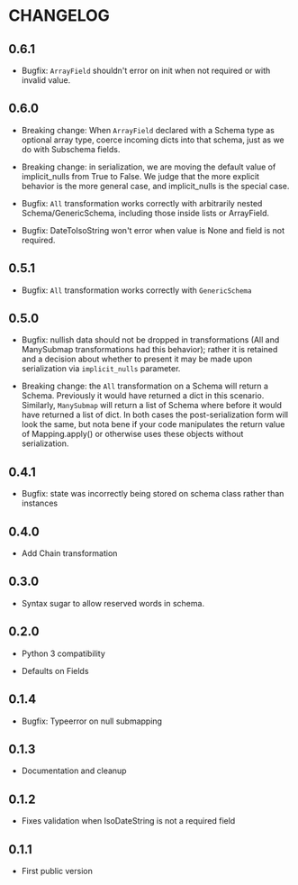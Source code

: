 # CHANGELOG

## 0.6.1

- Bugfix: `ArrayField` shouldn't error on init when not required or
  with invalid value.

## 0.6.0

- Breaking change: When `ArrayField` declared with a Schema type as
  optional array type, coerce incoming dicts into that schema, just
  as we do with Subschema fields.

- Breaking change: in serialization, we are moving the default value of
  implicit_nulls from True to False. We judge that the more explicit
  behavior is the more general case, and implicit_nulls is the
  special case.

- Bugfix: `All` transformation works correctly with arbitrarily nested
  Schema/GenericSchema, including those inside lists or ArrayField.

- Bugfix: DateToIsoString won't error when value is None and field is not
  required.

## 0.5.1

- Bugfix: `All` transformation works correctly with `GenericSchema`

## 0.5.0

- Bugfix: nullish data should not be dropped in transformations (All
  and ManySubmap transformations had this behavior); rather it is
  retained and a decision about whether to present it may be made upon
  serialization via `implicit_nulls` parameter.

- Breaking change: the `All` transformation on a Schema will return a
  Schema. Previously it would have returned a dict in this
  scenario. Similarly, `ManySubmap` will return a list of Schema where
  before it would have returned a list of dict. In both cases the
  post-serialization form will look the same, but nota bene if your
  code manipulates the return value of Mapping.apply() or otherwise
  uses these objects without serialization.


## 0.4.1

- Bugfix: state was incorrectly being stored on schema class rather
  than instances

## 0.4.0

- Add Chain transformation

## 0.3.0

- Syntax sugar to allow reserved words in schema.

## 0.2.0

- Python 3 compatibility

- Defaults on Fields

## 0.1.4

- Bugfix: Typeerror on null submapping

## 0.1.3

- Documentation and cleanup

## 0.1.2

- Fixes validation when IsoDateString is not a required field

## 0.1.1

- First public version
